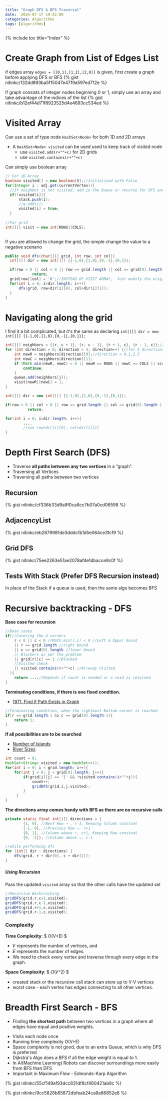 ```yaml
---
title: "Graph DFS & BFS Traversal"
date:  2024-07-17 19:42:00
categories: Algorithms
tags: [Algorithms]
---
```


{% include toc title="Index" %}

# Create Graph from List of Edges List
if edges array `edges = [[0,1],[1,2],[2,0]]` is given, first create a graph before applying DFS or BFS
{% gist nitinkc/132dd893ba5f15047e4719a597ed712e  %}

If graph consists of integer nodes beginning 0 or 1, simply use an array and take advantage of the indices of the list
{% gist nitinkc/b12ef44d71f8923525d4e4693cc534ed  %}


# Visited Array
Can use a set of type node `HashSet<Node>` for both 1D and 2D arrays
- A `HashSet<Node> visited` can be used used to keep track of visited node
  - use `visited.add(r+""+c)` for 2D grids
  - use `visited.contains(r+""+c)`

Can simply use boolean array
```java
// For 1D Array
boolean visited[] = new boolean[V];//Initialized with False
for(Integer i : adj.get(currentVertex)){
  //If neighbor is not visited, add in the Queue or recurse for DFS and make it visited
  if(!visited[i]){
      stack.push(i);
      //q.add(i);
      visited[i] = true;
  }
  
//For grid
int[][] visit = new int[ROWS][COLS];
  
```

If you are allowed to change the grid, the simple change the value to a negative scenario
```java
public void dfs(char[][] grid, int row, int col){
  int[][] dir = new int[][] {{-1,0},{1,0},{0,-1},{0,1}};

  if(row < 0 || col < 0 || row == grid.length || col == grid[0].length || grid[row][col] == '0')// 0 is bad case
            return;
  grid[row][col] = '0';//INSTEAD OF VISIT ARRAY,  Just modify the original grid
  for(int i = 0; i<dir.length; i++){
      dfs(grid, row+dir[i][0], col+dir[i][1]);
  }
}
```

# Navigating along the grid
I find it a bit complicated, but it's the same as declaring `int[][] dir = new int[][] {{-1,0},{1,0},{0,-1},{0,1}};`
```java
int[][] neighbors = {{r, c + 1}, {r, c - 1}, {r + 1, c}, {r - 1, c}};//All 4 directions
for (int direction = 0; direction < 4; direction++) {//for 4 directions
    int newR = neighbors[direction][0];//direction = 0,1,2,3
    int newC = neighbors[direction][1];
    if (Math.min(newR, newC) < 0 || newR == ROWS || newC == COLS || visit[newR][newC] == 1 || grid[newR][newC] == 1) {
        continue;
    }
    queue.add(neighbors[j]);
    visit[newR][newC] = 1;
}
```

```java
int[][] dir = new int[][] {{-1,0},{1,0},{0,-1},{0,1}};

if(row < 0 || col < 0 || row == grid.length || col == grid[0].length || grid[row][col] == '0')// 0 is bad case
          return;

for(int i = 0; i<dir.length; i++){
        ....
        //use row+dir[i][0], col+dir[i][1]
}
```


# Depth First Search (DFS)
- Traverse **all paths between any two vertices** in a “graph”.
- Traversing all Vertices
- Traversing all paths between two vertices

## Recursion
{% gist nitinkc/cf336b33d9a9f0ca8cc7b07a0cd06598 %}

## AdjacencyList
{% gist nitinkc/eb2679981de3dddc1b1d5e064ce3fcf9  %}

## Grid DFS
{% gist nitinkc/75ee2263e51ae2078af4e1dbacce9c0f  %}

## Tests With Stack (Prefer DFS Recursion instead)
In place of the Stack if a queue is used, then the same algo becomes BFS

[//]: # ({% gist nitinkc/aede10b385437c2d861cce9ebaabbe41 %})

[//]: # ({% gist nitinkc/06bd79e6102000bc603b72e386a23811 %})


# Recursive backtracking - DFS
**Base case for recursion**
```java
//Base cases
if(//Covering the 4 corners
    r < 0 || c < 0 //Math.min(r,c) < 0 //Left & Upper bound
    || r == grid.length //right bound
    || c == grid[0].length //lower bound
    // Blockers as per the problem
    || grid[r][c] == 1 //Blocked
    //Visited check
    || visited.contains(r+""+c) //Already Visited
  ){
    return ...;//Depends if count is needed or a void is returned
}
```

**Terminating conditions, if there is one fixed condition.**
- [1971. Find if Path Exists in Graph](https://leetcode.com/problems/find-if-path-exists-in-graph/)

```java
//Terminating condition, when the rightmost Bottom corner is reached
if(r == grid.length-1 && c == grid[0].length-1){
    return 1;
}
```

**If all possibilities are to be searched**
- [Number of Islands](https://leetcode.com/problems/number-of-islands/description/)
- [River Sizes](https://www.algoexpert.io/questions/river-sizes)

```java
int count = 0;
HashSet<String> visited = new HashSet<>();
for(int i = 0; i < grid.length; i++){
    for(int j = 0; j < grid[0].length; j++){
        if(grid[i][j] == '1' && !visited.contains(i+""+j)){
            count++;
            gridDFS(grid,i,j,visited);
        }
     }
}
```

**The directions array comes handy with BFS as there are no recursive calls**

```java
private static final int[][] directions = {
        {1, 0}, //Next Row → , r-1, Keeping Column constant
        {-1, 0}, //Previous Row ←, r+1
        {0, 1}, //Column above ↑, c+1, Keeping Row constant
        {0, -1}}; //Column above ↓, c-1

//while performing dfs
for (int[] dir : directions) {
    dfs(grid, r + dir[0], c + dir[1]);
}
```

##### Using Recursion
Pass the updated `visited` array so that the other calls have the updated set

```java
//Recursive Backtracking
gridDFS(grid,r,c+1,visited);
gridDFS(grid,r,c-1,visited);
gridDFS(grid,r+1,c,visited);
gridDFS(grid,r-1,c,visited);
```

### Complexity
**Time Complexity**: $ O(V+E) $
- 𝑉 represents the number of vertices, and
- 𝐸 represents the number of edges.
- We need to check every vertex and traverse through every edge in the graph.

**Space Complexity**: $ 𝑂(𝑉^2) $
- created stack or the recursive call stack can store up to V⋅V vertices
- worst case - each vertex has edges connecting to all other vertices.


# Breadth First Search  - BFS
- Finding **the shortest path** between two vertices in a graph where all edges have
  equal and positive weights.


* Visits each node once
* Running time complexity O(V+E)
* Space complexity is not good, due to an extra Queue, which is why DFS is
  preferred
* Dijkstra's Algo does a BFS if all the edge weight is equal to 1.
* In AI(Machine Learning) Robots can discover surroundings more easily from BFS
  than DFS
* Important in Maximum Flow - Edmonds-Karp Algorithm

{% gist nitinkc/55cf149af93dcc831df8cf460421ab8c %}


{% gist nitinkc/9cc5828b85872dbfeab24ca9a86852e8  %}

